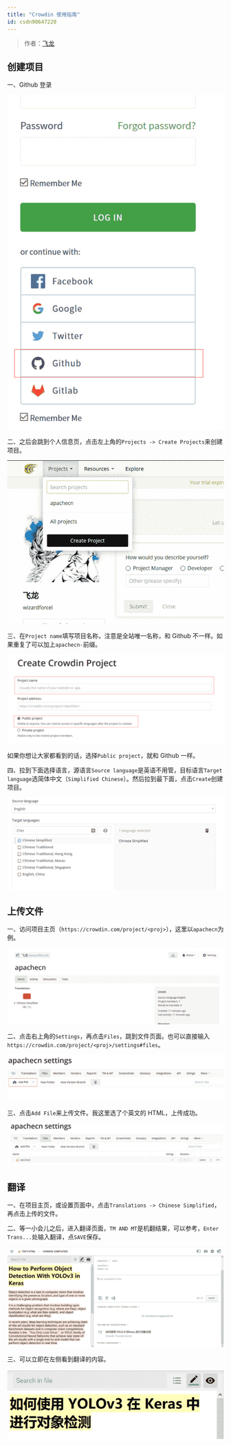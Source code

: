 ```yaml
---
title: "Crowdin 使用指南"
id: csdn90647220
---
```


> 作者：[飞龙](https://github.com/wizardforcel)

## 创建项目

一、Github 登录

![](../img/4c9b17a9f3664518a200f1b672f392e0.png)

二、之后会跳到个人信息页，点击左上角的`Projects -> Create Projects`来创建项目。

![](../img/a9549324e658bb291d05591aa252a095.png)

三、在`Project name`填写项目名称，注意是全站唯一名称，和 Github 不一样。如果重复了可以加上`apachecn-`前缀。

![](../img/d674c76a504e14243d6efec87efb8297.png)

如果你想让大家都看到的话，选择`Public project`，就和 Github 一样。

四、拉到下面选择语言，源语言`Source language`是英语不用管，目标语言`Target language`选简体中文（`Simplified Chinese`）。然后拉到最下面，点击`Create`创建项目。

![](../img/60082d643a7b2d3db0739178538682d8.png)

## 上传文件

一、访问项目主页（`https://crowdin.com/project/<proj>`），这里以`apachecn`为例。

![](../img/e0090739a59f9b7bb4299ef969b86dcf.png)

二、点击右上角的`Settings`，再点击`Files`，跳到文件页面。也可以直接输入`https://crowdin.com/project/<proj>/settings#files`。

![](../img/28adf4d1a5dc7a7d038cbdf8e5fe09be.png)

三、点击`Add File`来上传文件。我这里选了个英文的 HTML，上传成功。

![](../img/c5288d0759f8518c337affab32a61851.png)

## 翻译

一、在项目主页，或设置页面中，点击`Translations -> Chinese Simplified`，再点击上传的文件。

二、等一小会儿之后，进入翻译页面，`TM AND MT`是机翻结果，可以参考，`Enter Trans...`处输入翻译，点`SAVE`保存。

![](../img/f067294bfd4270165c55cecc0b0bf87d.png)

三、可以立即在左侧看到翻译的内容。

![](../img/113463c19373e512a5f320a77ae275d9.png)